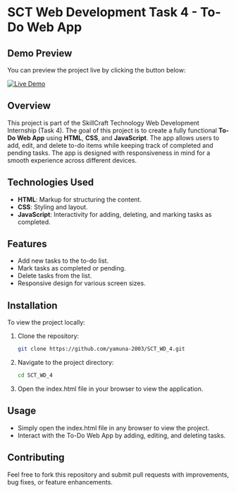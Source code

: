 # SCT Web Development Task 4 - To-Do Web App

## Demo Preview
You can preview the project live by clicking the button below:

<a href="http://localhost:8000/index.html" target="_blank">
  <img src="https://img.shields.io/badge/Live%20Demo-Click%20Here-blue?style=for-the-badge" alt="Live Demo"/>
</a>

## Overview
This project is part of the SkillCraft Technology Web Development Internship (Task 4). The goal of this project is to create a fully functional **To-Do Web App** using **HTML**, **CSS**, and **JavaScript**. The app allows users to add, edit, and delete to-do items while keeping track of completed and pending tasks. The app is designed with responsiveness in mind for a smooth experience across different devices.

## Technologies Used
- **HTML**: Markup for structuring the content.
- **CSS**: Styling and layout.
- **JavaScript**: Interactivity for adding, deleting, and marking tasks as completed.

## Features
- Add new tasks to the to-do list.
- Mark tasks as completed or pending.
- Delete tasks from the list.
- Responsive design for various screen sizes.

## Installation

To view the project locally:

1. Clone the repository:
   ```bash
   git clone https://github.com/yamuna-2003/SCT_WD_4.git
2. Navigate to the project directory:
   ```bash
   cd SCT_WD_4
3. Open the index.html file in your browser to view the application.

## Usage
- Simply open the index.html file in any browser to view the project.
- Interact with the To-Do Web App by adding, editing, and deleting tasks.

## Contributing
Feel free to fork this repository and submit pull requests with improvements, bug fixes, or feature enhancements.
